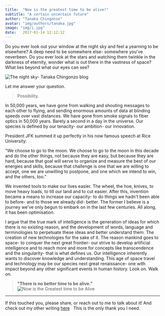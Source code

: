```yaml
---
title:  "Now is the greatest time to be alive!"
subtitle: "A certain uncertain future"
author: "Tanaka Chingonzo"
avatar: "img/authors/tanaka.jpg"
image: "img/i.jpg"
date:   2017-01-14 12:12:12
---
```


Do you ever look out your window at the night sky and feel a yearning to be elsewhere? A deep need to be somewhere else- somewhere you've neverbeen. Do you ever look at the stars and watching them twinkle in the darkness of eternity, wonder what is out there in the vastness of space? What lies beyond what our eyes can see?

![The night sky- Tanaka Chingonzo blog](http://tanaka.co.zw/blog/img/d.jpg)

Let me answer your question.

>Possibility.

In 50,000 years, we have gone from walking and shouting messages to each other to flying, and sending enormous amounts of data at blinding speeds over vast distances. We have gone from smoke signals to fiber optics in 50,000 years. Barely a second in a day in the universe. Our species is defined by our tenacity- our ambition- our innovation.

President JFK summed it up perfectly in his now famous speech at Rice University:

"We choose to go to the moon. We choose to go to the moon in this decade and do the other things, not because they are easy, but because they are hard, because that goal will serve to organize and measure the best of our energies and skills, because that challenge is one that we are willing to accept, one we are unwilling to postpone, and one which we intend to win, and the others, too."

We invented tools to make our lives easier. The wheel, the hoe, knives, to move heavy loads, to till our land and to cut easier. After this, invention became a means to increase our capacity- to do things we hadn't been able to before- and to those we already did- better. The former I believe is a journey we've only begun to embark on in the last few centuries. All along, it has been optimisation.


I argue that the true mark of intelligence is the generation of ideas for which there is no existing reason, and the development of words, language and terminologies to perpetuate these ideas and better understand them. The creation of new technologies for the sake of it. The reason mankind goes to space- to conquer the next great frontier- our strive to develop artificial intelligence and to reach more and more for concepts like transcendence and the singularity- that is what defines us. Our intelligence inherently wants to discover knowledge and understanding. This age of space travel and technology may be our species next great renaissance- one with impact beyond any other significant events in human history. Look on. Walk on.



>**"There is no better time to be alive."**
![Now is the Greatest time to be Alive](https://www.wired.com/wp-content/uploads/2016/10/potus_essay1-1200x630-e1476229071803.jpg)



---

If this touched you, please share, or reach out to me to talk about it! And check out my other writing [here](http://medium.com/@tanakachingonzo)
 
This is the only thank you I need.
